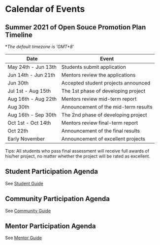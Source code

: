 # Calendar of Events

## Summer 2021 of Open Souce Promotion Plan Timeline

 **The default timezone is ‘GMT+8’*

| Date                  | Event                                                            |
| --------------------- | ----------------------------------------------------------------- |
| May 24th - Jun 13th | Students submit application          |
| Jun 14th - Jun 21th | Mentors review the applications      |
| Jun 30th            | Accepted student projects announced  |
| Jul 1st - Aug 15th  | The 1st phase of developing project  |
| Aug 16th - Aug 22th | Mentors review mid-term report       |
| Aug 30th            | Announcement of the mid-term results |
| Aug 16th - Sep 30th | The 2nd phase of developing project  |
| Oct 1st - Oct 14th  | Mentors review final-term report     |
| Oct 22th            | Announcement of the final results     |
| Early November      | Announcement of excellent projects    |

Tips: All students who pass final assessment will receive full awards of his/her project, no matter whether the project will be rated as excellent.

## Student Participation Agenda

See [Student Guide](student.md)

## Community Participation Agenda

See [Community Guide](community.md)

## Mentor Participation Agenda

See [Mentor Guide](mentor.md)
